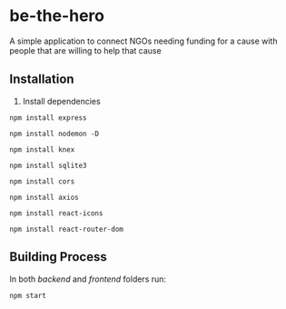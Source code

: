 # be-the-hero
A simple application to connect NGOs needing funding for a cause with people that are willing to help that cause

## Installation

1. Install dependencies

```
npm install express
```
```
npm install nodemon -D
```
```
npm install knex
```
```
npm install sqlite3
```
```
npm install cors
```
```
npm install axios
```
```
npm install react-icons
```
```
npm install react-router-dom
```

## Building Process

In both *backend* and *frontend* folders run:

```
npm start
```
